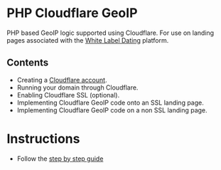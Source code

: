 # PHP Cloudflare GeoIP
PHP based GeoIP logic supported using Cloudflare. For use on landing pages associated with the [White Label Dating][wld] platform.

## Contents

* Creating a [Cloudflare account][cf].
* Running your domain through Cloudflare.
* Enabling Cloudflare SSL (optional).
* Implementing Cloudflare GeoIP code onto an SSL landing page.
* Implementing Cloudflare GeoIP code on a non SSL landing page.

# Instructions

* Follow the [step by step guide](docs/instructions.pdf)

[wld]: http://www.whitelabeldating.com/
[cf]: https://www.cloudflare.com/
